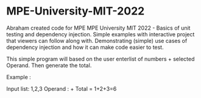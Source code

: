 # MPE-University-MIT-2022
Abraham created code for MPE MPE University MIT 2022 - Basics of unit testing and dependency injection. Simple examples with interactive project that viewers can follow along with. Demonstrating (simple) use cases of dependency injection and how it can make code easier to test.

This simple program will based on the user enterlist of numbers + selected Operand. Then generate the total.

Example :

Input list:  1,2,3
Operand : +
Total = 1+2+3=6
